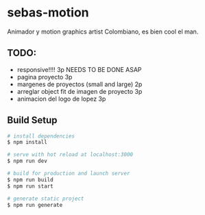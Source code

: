 # sebas-motion
Animador y motion graphics artist Colombiano, es bien cool el man.

## TODO: 
- responsive!!!!  3p NEEDS TO BE DONE ASAP
- pagina proyecto 3p
- margenes de proyectos (small and large) 2p
- arreglar object fit de imagen de proyecto 3p
- animacion del logo de lopez 3p

## Build Setup

```bash
# install dependencies
$ npm install

# serve with hot reload at localhost:3000
$ npm run dev

# build for production and launch server
$ npm run build
$ npm run start

# generate static project
$ npm run generate
```
